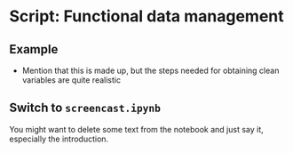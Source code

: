 # Script: Functional data management

## Example

- Mention that this is made up, but the steps needed for obtaining clean variables are
  quite realistic

## Switch to `screencast.ipynb`

You might want to delete some text from the notebook and just say it, especially the
introduction.
